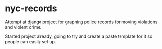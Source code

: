 # nyc-records
Attempt at django project for graphing police records for moving violations and violent crime.


Started project already, going to try and create a paste template for it so people can easily set up.
